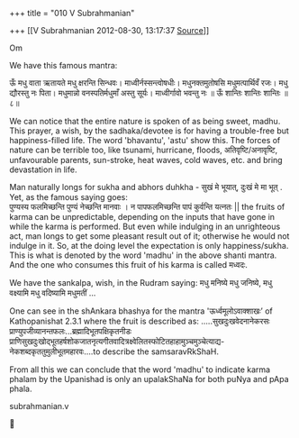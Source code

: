 +++
title = "010 V Subrahmanian"

+++
[[V Subrahmanian	2012-08-30, 13:17:37 [Source](https://groups.google.com/g/bvparishat/c/pudQ3KbSyGg)]]



Om  
  
We have this famous mantra:  
  
  

ऊँ मधु वाता ऋतायते मधु क्षरन्ति सिन्धवः। माध्वीर्नस्सन्त्वोषधीः। मधुनक्तमुतोषसि मधुमत्पार्थिवँ रजः। मधु द्यौरस्तु नः पिता। मधुमान्नो वनस्पतिर्मधुमाँ अस्तु सूर्यः। माध्वीर्गावो भवन्तु नः ॥ ऊँ शान्तिः शान्तिः शान्तिः ॥८॥  
  
We can notice that the entire nature is spoken of as being sweet, madhu. This prayer, a wish, by the sadhaka/devotee is for having a trouble-free but happiness-filled life. The word 'bhavantu', 'astu' show this. The forces of nature can be terrible too, like tsunami, hurricane, floods, अतिवृष्टि/अनावृष्टि, unfavourable parents, sun-stroke, heat waves, cold waves, etc. and bring devastation in life.  
  
Man naturally longs for sukha and abhors duhkha - सुखं मे भूयात्, दुःखं मे मा भूत् . Yet, as the famous saying goes:  
पुण्यस्य फलमिच्छन्ति पुण्यं नेच्छन्ति मानवाः । न पापफलमिच्छन्ति पापं कुर्वन्ति यत्नतः \|\| the fruits of karma can be unpredictable, depending on the inputs that have gone in while the karma is performed.
But even while indulging in an unrighteous act, man longs to get some pleasant result out of it; otherwise he would not indulge in it. So, at the doing level the expectation is only happiness/sukha. This is what is denoted by the word 'madhu' in the above shanti mantra. And the one who consumes this fruit of his karma is called मध्वदः.   
  
We have the sankalpa, wish, in the Rudram saying: मधु मनिष्ये मधु जनिष्ये, मधु वक्ष्यामि मधु वदिष्यामि मधुमतीं ...  
  
One can see in the shAnkara bhashya for the mantra 'ऊर्ध्वमूलोऽवाक्शाखः’ of Kathopanishat 2.3.1 where the fruit is described as: .....सुखदुःखवेदनानेकरसः प्राण्युपजीव्यानन्तफलः...ब्रह्मादिभूतपक्षिकृतनीडः प्राणिसुखदुःखोद्भूतहर्षशोकजातनृत्यगीतवादित्रक्ष्वेलितस्फोटितहाहामुञ्चमुञ्चेत्याद्य-  
नेकशब्दकृततुमुलीभूतमहारवः....to describe the samsaravRkShaH.  
  
From all this we can conclude that the word 'madhu' to indicate karma phalam by the Upanishad is only an upalakShaNa for both puNya and pApa phala.  
  
subrahmanian.v  
  



